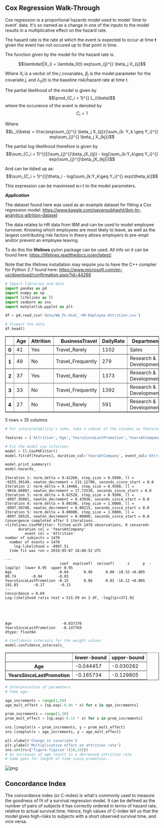 
Cox Regression Walk-Through
---


Cox regression is a proportional hazards model used to model 'time to event' data. It's so named as a change in one of the inputs to the model results in a multiplicative effect on the hazard rate.

The haxard rate is the rate at which the event is expected to occur at time **t** given the event has not occured up to that point in time.

The function given by the model for the hazard rate is:

$$\lambda(t|X_i) = \lambda_0(t) exp\sum_{j}^{} \beta_j X_{ij}$$

Where $X_i$ is a vector of the $j$ covariates, $\beta_j$ is the model parameter for the covariate $j$, and $\lambda_0(t)$ is the baseline risk/hazard rate at time $t$.

The partial likelihood of the model is given by $$\prod_{C_i = 1}^{} L_i(\beta)$$ where the occurence of the event is denoted by $$C_i = 1$$ 

Where $$L_i(\beta) = \frac{exp\sum_{j}^{} \beta_j X_{ij}}{\sum_{k: Y_k \geq Y_i}^{} exp\sum_{j}^{} \beta_j X_{kj}}$$

The partial log-likelihood therefore is given by $$\sum_{C_i = 1}^{}[(\sum_{j}^{}\beta_jX_{ij}) - log(\sum_{k:Y_k\geq Y_i}^{} exp(\sum_{j}^{}\beta_jX_{kj})]$$

And can be tidied up as: $$\sum_{C_i = 1}^{}[\theta_i - log(\sum_{k:Y_k\geq Y_i}^{} exp(\theta_k)]$$

This expression can be maximised w.r.t to the model parameters.


***Application***

The dataset found here was used as an example dataset for fitting a Cox regression model: https://www.kaggle.com/pavansubhasht/ibm-hr-analytics-attrition-dataset

The data relates to HR data from IBM and can be used to model employee turnover. Knowing which employees are most likely to leave, as well as the largest contributing risk factors in theory allows employers to pre-empt and/or prevent an employee leaving. 

To do this the **lifelines** pyton package can be used. All info on it can be found here: https://lifelines.readthedocs.io/en/latest/ 

Note that the lifelines installation may require you to have the C++ complier for Python 2.7 found here: https://www.microsoft.com/en-us/download/confirmation.aspx?id=44266


```python
# Import libraries and data
import pandas as pd
import numpy as np
import lifelines as ll
import seaborn as sns
import matplotlib.pyplot as plt

df = pd.read_csv('data/WA_Fn-UseC_-HR-Employee-Attrition.csv')

# Inspect the data
df.head()
```




<div>
<style scoped>
    .dataframe tbody tr th:only-of-type {
        vertical-align: middle;
    }

    .dataframe tbody tr th {
        vertical-align: top;
    }

    .dataframe thead th {
        text-align: right;
    }
</style>
<table border="1" class="dataframe">
  <thead>
    <tr style="text-align: right;">
      <th></th>
      <th>Age</th>
      <th>Attrition</th>
      <th>BusinessTravel</th>
      <th>DailyRate</th>
      <th>Department</th>
      <th>DistanceFromHome</th>
      <th>Education</th>
      <th>EducationField</th>
      <th>EmployeeCount</th>
      <th>EmployeeNumber</th>
      <th>...</th>
      <th>RelationshipSatisfaction</th>
      <th>StandardHours</th>
      <th>StockOptionLevel</th>
      <th>TotalWorkingYears</th>
      <th>TrainingTimesLastYear</th>
      <th>WorkLifeBalance</th>
      <th>YearsAtCompany</th>
      <th>YearsInCurrentRole</th>
      <th>YearsSinceLastPromotion</th>
      <th>YearsWithCurrManager</th>
    </tr>
  </thead>
  <tbody>
    <tr>
      <th>0</th>
      <td>41</td>
      <td>Yes</td>
      <td>Travel_Rarely</td>
      <td>1102</td>
      <td>Sales</td>
      <td>1</td>
      <td>2</td>
      <td>Life Sciences</td>
      <td>1</td>
      <td>1</td>
      <td>...</td>
      <td>1</td>
      <td>80</td>
      <td>0</td>
      <td>8</td>
      <td>0</td>
      <td>1</td>
      <td>6</td>
      <td>4</td>
      <td>0</td>
      <td>5</td>
    </tr>
    <tr>
      <th>1</th>
      <td>49</td>
      <td>No</td>
      <td>Travel_Frequently</td>
      <td>279</td>
      <td>Research &amp; Development</td>
      <td>8</td>
      <td>1</td>
      <td>Life Sciences</td>
      <td>1</td>
      <td>2</td>
      <td>...</td>
      <td>4</td>
      <td>80</td>
      <td>1</td>
      <td>10</td>
      <td>3</td>
      <td>3</td>
      <td>10</td>
      <td>7</td>
      <td>1</td>
      <td>7</td>
    </tr>
    <tr>
      <th>2</th>
      <td>37</td>
      <td>Yes</td>
      <td>Travel_Rarely</td>
      <td>1373</td>
      <td>Research &amp; Development</td>
      <td>2</td>
      <td>2</td>
      <td>Other</td>
      <td>1</td>
      <td>4</td>
      <td>...</td>
      <td>2</td>
      <td>80</td>
      <td>0</td>
      <td>7</td>
      <td>3</td>
      <td>3</td>
      <td>0</td>
      <td>0</td>
      <td>0</td>
      <td>0</td>
    </tr>
    <tr>
      <th>3</th>
      <td>33</td>
      <td>No</td>
      <td>Travel_Frequently</td>
      <td>1392</td>
      <td>Research &amp; Development</td>
      <td>3</td>
      <td>4</td>
      <td>Life Sciences</td>
      <td>1</td>
      <td>5</td>
      <td>...</td>
      <td>3</td>
      <td>80</td>
      <td>0</td>
      <td>8</td>
      <td>3</td>
      <td>3</td>
      <td>8</td>
      <td>7</td>
      <td>3</td>
      <td>0</td>
    </tr>
    <tr>
      <th>4</th>
      <td>27</td>
      <td>No</td>
      <td>Travel_Rarely</td>
      <td>591</td>
      <td>Research &amp; Development</td>
      <td>2</td>
      <td>1</td>
      <td>Medical</td>
      <td>1</td>
      <td>7</td>
      <td>...</td>
      <td>4</td>
      <td>80</td>
      <td>1</td>
      <td>6</td>
      <td>3</td>
      <td>3</td>
      <td>2</td>
      <td>2</td>
      <td>2</td>
      <td>2</td>
    </tr>
  </tbody>
</table>
<p>5 rows × 35 columns</p>
</div>




```python
# For interpretability's sake, take a subset of the columns as features

features = ['Attrition','Age','YearsSinceLastPromotion','YearsAtCompany']

# Fit the model via lifelines 
model = ll.CoxPHFitter()
model.fit(df[features], duration_col='YearsAtCompany', event_col='Attrition', show_progress=True)

model.print_summary()
model.hazards_
```

    Iteration 1: norm_delta = 0.42260, step_size = 0.9500, ll = -9255.30149, newton_decrement = 215.12706, seconds_since_start = 0.0
    Iteration 2: norm_delta = 0.14466, step_size = 0.9500, ll = -9016.66007, newton_decrement = 17.72530, seconds_since_start = 0.0
    Iteration 3: norm_delta = 0.02528, step_size = 0.9500, ll = -8997.95081, newton_decrement = 0.43936, seconds_since_start = 0.0
    Iteration 4: norm_delta = 0.00190, step_size = 1.0000, ll = -8997.50740, newton_decrement = 0.00215, seconds_since_start = 0.0
    Iteration 5: norm_delta = 0.00000, step_size = 1.0000, ll = -8997.50525, newton_decrement = 0.00000, seconds_since_start = 0.0
    Convergence completed after 5 iterations.
    <lifelines.CoxPHFitter: fitted with 1470 observations, 0 censored>
          duration col = 'YearsAtCompany'
             event col = 'Attrition'
    number of subjects = 1470
      number of events = 1470
        log-likelihood = -8997.51
      time fit was run = 2019-05-07 18:08:52 UTC
    
    ---
                             coef  exp(coef)  se(coef)      z      p  -log2(p)  lower 0.95  upper 0.95
    Age                     -0.04       0.96      0.00 -10.33 <0.005     80.74       -0.04       -0.03
    YearsSinceLastPromotion -0.15       0.86      0.01 -16.12 <0.005    191.83       -0.17       -0.13
    ---
    Concordance = 0.69
    Log-likelihood ratio test = 515.59 on 2 df, -log2(p)=371.92
    




    Age                       -0.037370
    YearsSinceLastPromotion   -0.147769
    dtype: float64




```python
# Confidence intervals for the weight values
model.confidence_intervals_
```




<div>
<style scoped>
    .dataframe tbody tr th:only-of-type {
        vertical-align: middle;
    }

    .dataframe tbody tr th {
        vertical-align: top;
    }

    .dataframe thead th {
        text-align: right;
    }
</style>
<table border="1" class="dataframe">
  <thead>
    <tr style="text-align: right;">
      <th></th>
      <th>lower-bound</th>
      <th>upper-bound</th>
    </tr>
  </thead>
  <tbody>
    <tr>
      <th>Age</th>
      <td>-0.044457</td>
      <td>-0.030282</td>
    </tr>
    <tr>
      <th>YearsSinceLastPromotion</th>
      <td>-0.165734</td>
      <td>-0.129805</td>
    </tr>
  </tbody>
</table>
</div>




```python
# Interpretation of parameters
# Take age:

age_increments = range(1,50)
age_mult_effect = [np.exp(-0.04 * x) for x in age_increments]

prom_increments = range(1,50)
prom_mult_effect = [np.exp(-0.15 * x) for x in prom_increments]

sns.lineplot(x = prom_increments, y = prom_mult_effect)
sns.lineplot(x = age_increments, y = age_mult_effect)

plt.xlabel('Change in covariate')
plt.ylabel('Multiplicative effect on attrition rate')
sns.set(rc={'figure.figsize':(20,16)})
# So increases of age result in a decreased attrition rate
# Same goes for length of time since promotion.
```


![png](output_6_0.png)


Concordance Index
---

The concordance index (or C-index) is what's commonly used to measure the goodness of fit of a survival regression model. It can be defined as the number of pairs of subjects it has correctly ordered in terms of hazard rate, relative to actual survival time. Hence, high values of C-index tell us that the model gives high-risks to subjects with a short observed survival time, and vice versa.
